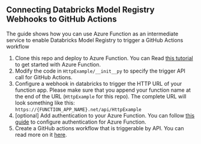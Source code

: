 ## Connecting Databricks Model Registry Webhooks to GitHub Actions

The guide shows how you can use Azure Function as an intermediate service to enable Databricks Model Registry to trigger a GitHub Actions workflow

1. Clone this repo and deploy to Azure Function. You can Read [this tutorial](https://docs.microsoft.com/en-us/azure/azure-functions/create-first-function-vs-code-csharp?tabs=in-process) to get started with Azure Function.
2. Modify the code in `HttpExample/__init__py` to specify the trigger API call for GitHub Actions.
3. Configure a webhook in databricks to trigger the HTTP URL of your function app. Please make sure that you append your function name at the end of the URL (`HttpExample` for this repo). The complete URL will look something like this: `https://{FUNCTION_APP_NAME}.net/api/HttpExample`
4. [optional] Add authentication to your Azure Function. You can follow [this guide](https://docs.microsoft.com/en-us/azure/app-service/configure-authentication-provider-aad#-configure-with-express-settings) to configure authentication for Azure Function. 
5. Create a GitHub actions workflow that is triggerable by API. You can read more on it [here](https://docs.github.com/en/actions/using-workflows/events-that-trigger-workflows#repository_dispatch).
